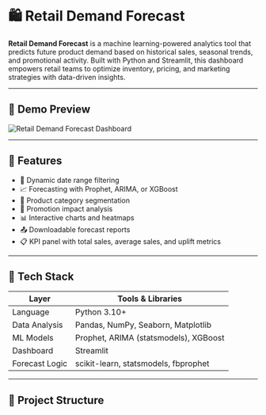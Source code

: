 # 🛍️ Retail Demand Forecast

**Retail Demand Forecast** is a machine learning-powered analytics tool that predicts future product demand based on historical sales, seasonal trends, and promotional activity. Built with Python and Streamlit, this dashboard empowers retail teams to optimize inventory, pricing, and marketing strategies with data-driven insights.

---

## 📸 Demo Preview

![Retail Demand Forecast Dashboard](preview.png) <!-- Optional: Add a screenshot of your dashboard -->

---

## 🚀 Features

- 📅 Dynamic date range filtering
- 📈 Forecasting with Prophet, ARIMA, or XGBoost
- 🛒 Product category segmentation
- 🎯 Promotion impact analysis
- 📊 Interactive charts and heatmaps
- 📤 Downloadable forecast reports
- 📋 KPI panel with total sales, average sales, and uplift metrics

---

## 🧰 Tech Stack

| Layer         | Tools & Libraries                          |
|---------------|---------------------------------------------|
| Language      | Python 3.10+                                |
| Data Analysis | Pandas, NumPy, Seaborn, Matplotlib          |
| ML Models     | Prophet, ARIMA (statsmodels), XGBoost       |
| Dashboard     | Streamlit                                   |
| Forecast Logic| scikit-learn, statsmodels, fbprophet        |

---

## 📁 Project Structure

